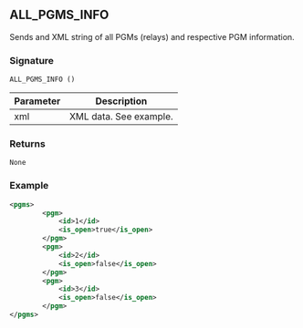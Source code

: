 ## ALL_PGMS_INFO

Sends and XML string of all PGMs (relays) and respective PGM information.


### Signature

`ALL_PGMS_INFO ()`


| Parameter | Description |
| --- | --- |
| xml | XML data. See example. | |


### Returns

`None`


### Example

```xml
<pgms>
		<pgm>
			<id>1</id>
			<is_open>true</is_open>
		</pgm>
		<pgm>
			<id>2</id>
			<is_open>false</is_open>
		</pgm>
		<pgm>
			<id>3</id>
			<is_open>false</is_open>
		</pgm>
</pgms>
```
